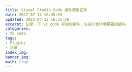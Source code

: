 ```yaml
---
title: Visual Studio Code 插件使用记录
date: 2022-07-12 16:35:59
updated: 2022-07-12 16:35:59
excerpt: 记录一下 vs code 好用的插件，以及开发环境需要的插件。
categories: 
- VS code
tags:
- Plugins
- 记录
index_img:
banner_img:
math: true
---
```



